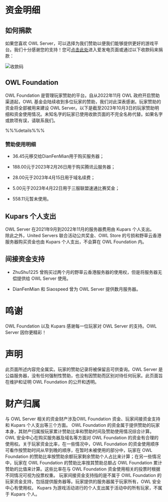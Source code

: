 # 资金明细

## 如何捐款

如果您喜欢 OWL Server，可以选择为我们赞助以便我们能够提供更好的游戏平台。我们十分感谢您的支持！您可[点击此处](https://afdian.net/a/kupars)进入爱发电页面或通过以下收款码来捐款：

![收款码](/assets/收款码.png)

## OWL Foundation

OWL Foundation 是管理玩家赞助的平台。自从2022年11月 OWL 政府开启赞助渠道起，OWL 基金会陆续收到多位玩家的赞助，我们对此深表感谢。玩家赞助的资金将全部被用来建设 OWL Server。以下是截至2023年10月3日的玩家赞助明细和资金使用情况。未知名字的玩家已使用收款页面的不完全名称代替。如果名字或款项有误，请联系我们。


%%%details%%%

### 赞助使用明细

- 36.45元移交给DianFenMian用于购买服务器；

- 188.00元于2023年2月26日用于购买腾讯云服务器；

- 28.00元于2023年4月15日用于域名续费；

- 5.00元于2023年4月22日用于三服联盟速通比赛奖金；

-	558.11元暂未使用。

## Kupars 个人支出

OWL Server 在2021年9月到2022年11月的服务器费用由 Kupars 个人支出。  
除此之外，United Servers 联合活动公共奖金、OWL Store 的亏损和野草云香港服务器购买资金也由 Kupars 个人支出，不会算在 OWL Foundation 内。

## 间接资金支持

- ZhuShu1225 曾购买过两个月的野草云香港服务器的使用权，但是将服务器无偿提供给 OWL Server 使用。

- DianFenMian 和 Siaospeed 曾为 OWL Server 提供数月服务器。

# 鸣谢

OWL Foundation 以及 Kupars 感谢每一位玩家对 OWL Server 的支持。OWL Server 因你更精彩！

# 声明

此页面所述内容完全属实。玩家的赞助记录将被保留且可供查询。OWL Server 是公益服务器，没有任何强制性赞助，也没有因赞助而区别对待任何玩家。此页面旨在维护和证明 OWL Foundation 的公开和透明。

# 财产归属

与 OWL Server 相关的资金财产涉及OWL Foundation 资金、玩家间接资金支持和 Kupars 个人支出等三个方面。
OWL Foundation 的资金属于提供赞助的玩家本身，其财产归属按玩家累计赞助比率和赞助时间及赞助使用情况综合计算。OWL 安全中心在购买服务器及域名等方面对 OWL Foundation 的资金有合理的使用权。关于玩家资金比率，在一些情况中，OWL Foundation 的资金使用顺序可看作按赞助时间从早到晚的顺序，在暂时未被使用的部分中，玩家在 OWL Foundation 的赞助比率按赞助余额玩家剩余赞助个人占比来计算；在另一些情况中，玩家在 OWL Foundation 的赞助比率按其赞助总额占 OWL Foundation 累计赞助的比值来计算。这些比率在与 OWL Foundation 资金使用相关的投票时根据不同情况可视为投票权重。
玩家间接资金支持指的是不属于 OWL Foundation 的玩家资金支持，包括提供服务器等。玩家提供的服务器属于玩家所有，OWL 安全中心有使用权。
Kupars 为游戏活动进行的个人支出属于活动中的所有玩家，不属于 Kupars 个人。
